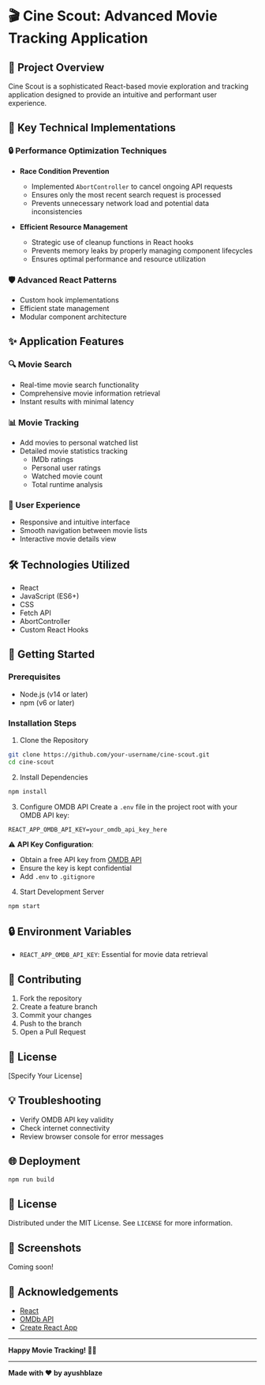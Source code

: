 # 🎬 Cine Scout: Advanced Movie Tracking Application

## 🌟 Project Overview
Cine Scout is a sophisticated React-based movie exploration and tracking application designed to provide an intuitive and performant user experience.

## 🚀 Key Technical Implementations

### 🔒 Performance Optimization Techniques
- **Race Condition Prevention**
  - Implemented `AbortController` to cancel ongoing API requests
  - Ensures only the most recent search request is processed
  - Prevents unnecessary network load and potential data inconsistencies

- **Efficient Resource Management**
  - Strategic use of cleanup functions in React hooks
  - Prevents memory leaks by properly managing component lifecycles
  - Ensures optimal performance and resource utilization

### 🛡️ Advanced React Patterns
- Custom hook implementations
- Efficient state management
- Modular component architecture

## ✨ Application Features

### 🔍 Movie Search
- Real-time movie search functionality
- Comprehensive movie information retrieval
- Instant results with minimal latency

### 📊 Movie Tracking
- Add movies to personal watched list
- Detailed movie statistics tracking
  - IMDb ratings
  - Personal user ratings
  - Watched movie count
  - Total runtime analysis

### 🌈 User Experience
- Responsive and intuitive interface
- Smooth navigation between movie lists
- Interactive movie details view

## 🛠 Technologies Utilized
- React
- JavaScript (ES6+)
- CSS
- Fetch API
- AbortController
- Custom React Hooks

## 🚀 Getting Started

### Prerequisites
- Node.js (v14 or later)
- npm (v6 or later)

### Installation Steps

1. Clone the Repository
```bash
git clone https://github.com/your-username/cine-scout.git
cd cine-scout
```

2. Install Dependencies
```bash
npm install
```

3. Configure OMDB API
Create a `.env` file in the project root with your OMDB API key:
```
REACT_APP_OMDB_API_KEY=your_omdb_api_key_here
```

⚠️ **API Key Configuration**:
- Obtain a free API key from [OMDB API](http://www.omdbapi.com/apikey.aspx)
- Ensure the key is kept confidential
- Add `.env` to `.gitignore`

4. Start Development Server
```bash
npm start
```

## 🔒 Environment Variables
- `REACT_APP_OMDB_API_KEY`: Essential for movie data retrieval

## 🤝 Contributing
1. Fork the repository
2. Create a feature branch
3. Commit your changes
4. Push to the branch
5. Open a Pull Request

## 📝 License
[Specify Your License]

## 💡 Troubleshooting
- Verify OMDB API key validity
- Check internet connectivity
- Review browser console for error messages

## 🌐 Deployment

```bash
npm run build
```

## 📄 License

Distributed under the MIT License. See `LICENSE` for more information.

## 🎥 Screenshots

Coming soon!

## 🌟 Acknowledgements

- [React](https://reactjs.org/)
- [OMDb API](http://www.omdbapi.com/)
- [Create React App](https://create-react-app.dev/)

---

**Happy Movie Tracking! 🍿🎥**

---

**Made with ❤️ by ayushblaze**
